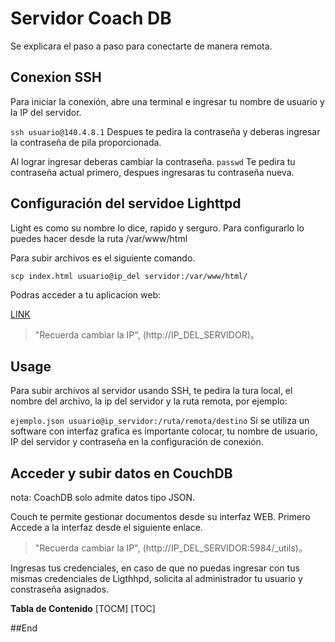 # Servidor Coach DB

Se explicara el paso a paso para conectarte de manera remota.

## Conexion SSH

Para iniciar la conexión, abre una terminal e ingresar tu nombre de usuario y la IP del servidor.

`
ssh usuario@140.4.8.1
`
Despues te pedira la contraseña y deberas ingresar la contraseña de pila proporcionada.

Al lograr ingresar deberas cambiar la contraseña.
 `
passwd
`
Te pedira tu contraseña actual primero, despues ingresaras tu contraseña nueva.

## Configuración del servidoe Lighttpd
Light es como su nombre lo dice, rapido y serguro.
Para configurarlo lo puedes hacer desde la ruta /var/www/html

Para subir archivos es el siguiente comando.

 `
scp index.html usuario@ip_del servidor:/var/www/html/
`

Podras acceder a tu aplicacion web:

[LINK](http://IP_DEL_SERVIDOR)
> "Recuerda cambiar la IP", (http://IP_DEL_SERVIDOR)。


## Usage

Para subir archivos al servidor usando SSH, te pedira la tura local, el nombre del archivo, la ip del servidor y la ruta remota, por ejemplo:

`
ejemplo.json usuario@ip_servidor:/ruta/remota/destino
`
Si se utiliza un software con interfaz grafica es importante colocar, tu nombre de usuario, IP del servidor y contraseña en la configuración de conexión.

## Acceder y subir datos en CouchDB

nota: CoachDB solo admite datos tipo JSON.

Couch te permite gestionar documentos desde su interfaz WEB. Primero Accede a la interfaz desde el siguiente enlace.

> "Recuerda cambiar la IP", (http://IP_DEL_SERVIDOR:5984/_utils)。

Ingresas tus credenciales, en caso de que no puedas ingresar con tus mismas credenciales de Ligthhpd, solicita al administrador tu usuario y constraseña asignados.

**Tabla de Contenido**
[TOCM]
[TOC]

##End